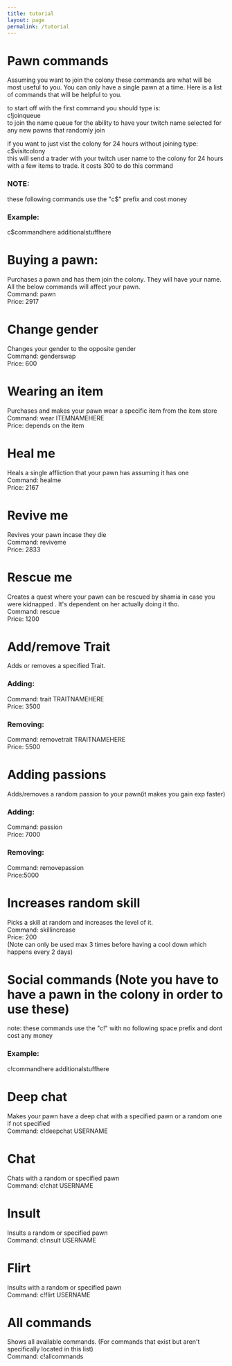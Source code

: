 ```yaml
---
title: tutorial
layout: page
permalink: /tutorial
---
```

# Pawn commands
Assuming you want to join the colony these commands are what will be most useful to you. You can only have a single pawn at a time. Here is a list of commands that will be helpful to you.

to start off with the first command you should type is:  
c!joinqueue  
to join the name queue for the ability to have your twitch name selected for any new pawns that randomly join

if you want to just vist the colony for 24 hours without joining type:  
c$visitcolony  
this will send a trader with your twitch user name to the colony for 24 hours with a few items to trade. it costs 300 to do this command

### NOTE:  
these following commands use the "c$" prefix and cost money 
### Example: 
c$commandhere additionalstuffhere

# Buying a pawn:
Purchases a pawn and has them join the colony. They will have your name. All the below commands will affect your pawn.  
Command: pawn  
Price: 2917  

# Change gender
Changes your gender to the opposite gender  
Command: genderswap  
Price: 600  

# Wearing an item
Purchases and makes your pawn wear a specific item from the item store   
Command: wear ITEMNAMEHERE  
Price: depends on the item  

# Heal me
Heals a single affliction that your pawn has assuming it has one  
Command: healme  
Price: 2167  

# Revive me  
Revives your pawn incase they die  
Command: reviveme  
Price: 2833  

# Rescue me  
Creates a quest where your pawn can be rescued by shamia in case you were kidnapped . It's dependent on her actually doing it tho.  
Command: rescue  
Price: 1200  

# Add/remove Trait  
Adds or removes a specified Trait.  
### Adding:  
Command: trait TRAITNAMEHERE  
Price: 3500  
### Removing:  
Command: removetrait TRAITNAMEHERE  
Price: 5500  

# Adding passions
Adds/removes a random passion to your pawn(it makes you gain exp faster)
### Adding:  
Command: passion  
Price: 7000  
### Removing:  
Command: removepassion  
Price:5000  

# Increases random skill  
Picks a skill at random and increases the level of it.  
Command: skillincrease  
Price: 200  
(Note can only be used max 3 times before having a cool down which happens every 2 days)



# Social commands (Note you have to have a pawn in the colony in order to use these)

note: these commands use the "c!" with no following space prefix and dont cost any money
### Example: 
c!commandhere additionalstuffhere

# Deep chat  
Makes your pawn have a deep chat with a specified pawn or a random one if not specified   
Command: c!deepchat USERNAME   

# Chat
Chats with a random or specified pawn  
Command: c!chat USERNAME   

# Insult
Insults a random or specified pawn  
Command: c!insult USERNAME  

# Flirt
Insults with a random or specified pawn  
Command: c!flirt USERNAME   

# All commands
Shows all available commands. (For commands that exist but aren't specifically located in this list)  
Command: c!allcommands  


